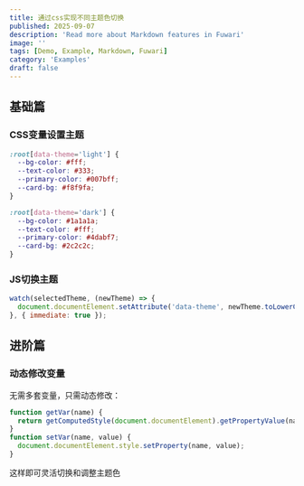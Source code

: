 ```yaml
---
title: 通过css实现不同主题色切换
published: 2025-09-07
description: 'Read more about Markdown features in Fuwari'
image: ''
tags: [Demo, Example, Markdown, Fuwari]
category: 'Examples'
draft: false 
---
```


## 基础篇

### CSS变量设置主题

```scss
:root[data-theme='light'] {
  --bg-color: #fff;
  --text-color: #333;
  --primary-color: #007bff;
  --card-bg: #f8f9fa;
}

:root[data-theme='dark'] {
  --bg-color: #1a1a1a;
  --text-color: #fff;
  --primary-color: #4dabf7;
  --card-bg: #2c2c2c;
}
```

### JS切换主题

```js
watch(selectedTheme, (newTheme) => {
  document.documentElement.setAttribute('data-theme', newTheme.toLowerCase());
}, { immediate: true });
```

## 进阶篇

### 动态修改变量

无需多套变量，只需动态修改：

```js
function getVar(name) {
  return getComputedStyle(document.documentElement).getPropertyValue(name);
}
function setVar(name, value) {
  document.documentElement.style.setProperty(name, value);
}
```

这样即可灵活切换和调整主题色
